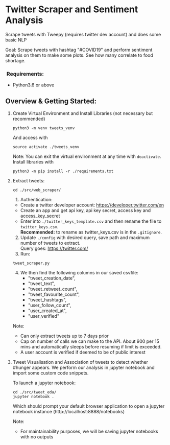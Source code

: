 # Twitter Scraper and Sentiment Analysis
Scrape tweets with Tweepy (requires twitter dev account) and does some basic NLP

Goal: Scrape tweets with hashtag "#COVID19" and perform sentiment analysis on them to make some plots.
See how many correlate to food shortage.

###  Requirements:
-  Python3.6 or above

## Overview & Getting Started:

1)  Create Virtual Environment and Install Libraries (not necessary but recommended)
    ```
    python3 -m venv tweets_venv
    ```
    And access with
    ```
    source activate ./tweets_venv
    ```
    Note: You can exit the virtual environment at any time with `deactivate`.
    Install libraries with
    ```
    python3 -m pip install -r ./requirements.txt
    ```

2)  Extract tweets: 
    ```
    cd ./src/web_scraper/
    ```
    1) Authentication:
    - Create a twitter developer account: https://developer.twitter.com/en 
    -  Create an app and get api key, api key secret, access key and access_key_secret
    -  Enter into `./twitter_keys_template.csv` and then rename the file to 
    `twitter_keys.csv`. <br>
    **Recommended:** to rename as twitter_keys.csv is in the `.gitignore`.
    2) Update `./config` with desired query, save path and maximum number of tweets to extract.<br>
    Query goes: https://twitter.com/<QUERY>
    3) Run: 
    ```
    tweet_scraper.py
    ```

    4) We then find the following columns in our saved csvfile:
        -  "tweet_creation_date", 
        -  "tweet_text", 
        -  "tweet_retweet_count",
        -  "tweet_favourite_count",
        -  "tweet_hashtags",
        -  "user_follow_count",
        -  "user_created_at",
        -  "user_verified"

    Note:
    -  Can only extract tweets up to 7 days prior
    -  Cap on number of calls we can make to the API. About 900 per 15 mins
        and automatically sleeps before resuming if limit is exceeded.
    -  A user account is verified if deemed to be of public interest

3) Tweet Visualisation and Association of tweets to detect whether #hunger appears.
    We perform our analysis in jupyter notebook and import some custom
    code snippets.
    
    To launch a jupyter notebook:
    ```
    cd ./src/tweet_eda/
    jupyter notebook .
    ```
    Which should prompt your default browser application to open a jupyter notebook
    instance (http://localhost:8888/notebooks)

    Note:
    - For maintainability purposes, we will be saving jupyter notebooks with no outputs
